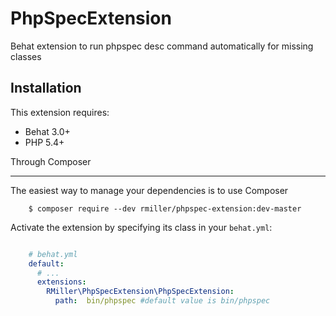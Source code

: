 PhpSpecExtension
================

Behat extension to run phpspec desc command automatically for missing classes

Installation
------------

This extension requires:

* Behat 3.0+
* PHP 5.4+

Through Composer
________________

The easiest way to manage your dependencies is to use Composer

```
    $ composer require --dev rmiller/phpspec-extension:dev-master
```

Activate the extension by specifying its class in your ``behat.yml``:

```yaml

    # behat.yml
    default:
      # ...
      extensions:
        RMiller\PhpSpecExtension\PhpSpecExtension:
          path:  bin/phpspec #default value is bin/phpspec
```
